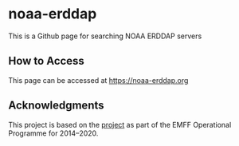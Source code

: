 # noaa-erddap
This is a Github page for searching NOAA ERDDAP servers

## How to Access
This page can be accessed at https://noaa-erddap.org

## Acknowledgments
This project is based on the [project](https://github.com/ERDDAP/search-erddaps) as part of the EMFF Operational Programme for 2014–2020.  




